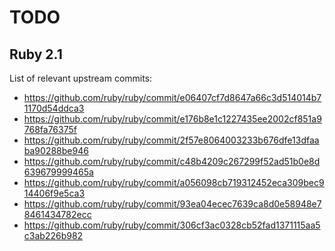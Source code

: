 TODO
====

Ruby 2.1
--------

List of relevant upstream commits:

  * https://github.com/ruby/ruby/commit/e06407cf7d8647a66c3d514014b71170d54ddca3
  * https://github.com/ruby/ruby/commit/e176b8e1c1227435ee2002cf851a9768fa76375f
  * https://github.com/ruby/ruby/commit/2f57e8064003233b676dfe13dfaaba90288be946
  * https://github.com/ruby/ruby/commit/c48b4209c267299f52ad51b0e8d639679999465a
  * https://github.com/ruby/ruby/commit/a056098cb719312452eca309bec914406f9e5ca3
  * https://github.com/ruby/ruby/commit/93ea04ecec7639ca8d0e58948e78461434782ecc
  * https://github.com/ruby/ruby/commit/306cf3ac0328cb52fad1371115aa5c3ab226b982
